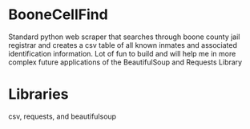 # BooneCellFind

Standard python web scraper that searches through boone county jail registrar and creates a csv table of all known inmates and associated identification information. Lot of fun to build and will help me in more complex future applications of the BeautifulSoup and Requests Library

# Libraries 

csv, requests, and beautifulsoup
